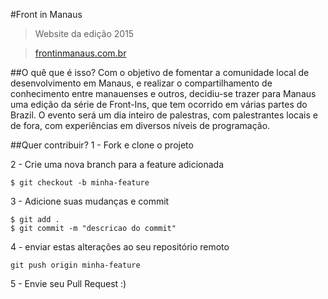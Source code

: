 #Front in Manaus

> Website da edição 2015

> [frontinmanaus.com.br](http://frontinmanaus.com.br/)

##O quê que é isso?
Com o objetivo de fomentar a comunidade local de desenvolvimento em Manaus, e realizar o compartilhamento de conhecimento entre manauenses e outros, decidiu-se trazer para Manaus uma edição da série de Front-Ins, que tem ocorrido em várias partes do Brazil. O evento será um dia inteiro de palestras, com palestrantes locais e de fora, com experiências em diversos níveis de programação.

##Quer contribuir?
1 - Fork e clone o projeto

2 - Crie uma nova branch para a feature adicionada
```
$ git checkout -b minha-feature
```
3 - Adicione suas mudanças e commit
```
$ git add .
$ git commit -m "descricao do commit"
```
4 - enviar estas alterações ao seu repositório remoto
```
git push origin minha-feature
```
5 - Envie seu Pull Request :)
